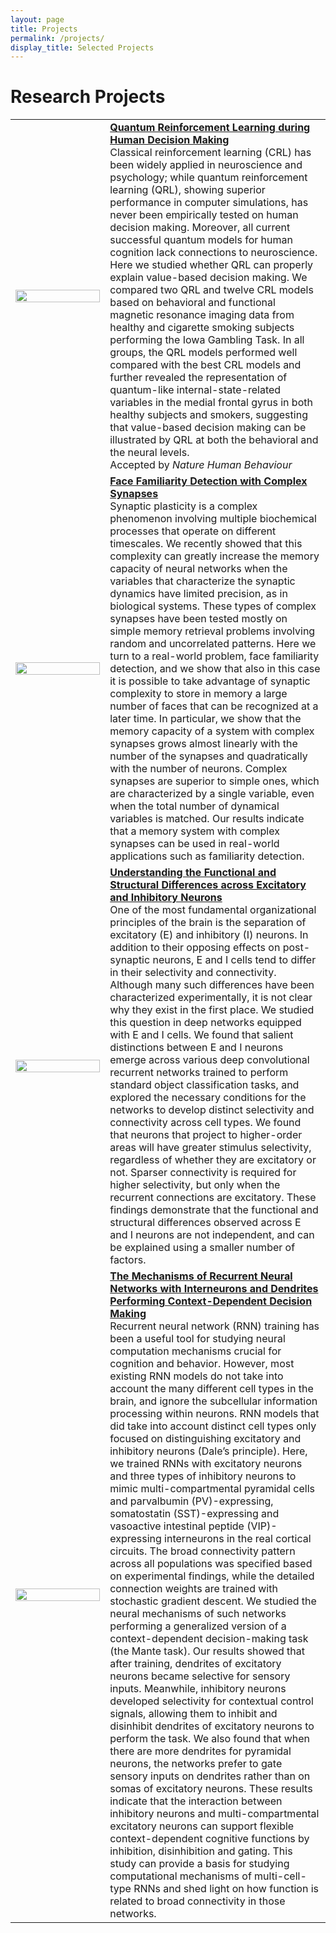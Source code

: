 ```yaml
---
layout: page
title: Projects
permalink: /projects/
display_title: Selected Projects
---
```


# Research Projects

<table width="100%" style="border: 0px; ">
    <tr>
        <td>
            <center><img src="{{site.url}}/assets/publications/qrl.png" width="100%"/></center>
        </td>
        <td width="70%">
            <a href="" id="qrl" name="qrl"><b>Quantum Reinforcement Learning during Human Decision Making</b></a><br />
            Classical reinforcement learning (CRL) has been widely applied in neuroscience and psychology; while quantum reinforcement learning (QRL), showing superior performance in computer simulations, has never been empirically tested on human decision making. Moreover, all current successful quantum models for human cognition lack connections to neuroscience. Here we studied whether QRL can properly explain value-based decision making. We compared two QRL and twelve CRL models based on behavioral and functional magnetic resonance imaging data from healthy and cigarette smoking subjects performing the Iowa Gambling Task. In all groups, the QRL models performed well compared with the best CRL models and further revealed the representation of quantum-like internal-state-related variables in the medial frontal gyrus in both healthy subjects and smokers, suggesting that value-based decision making can be illustrated by QRL at both the behavioral and the neural levels.  <br />
            Accepted by <i>Nature Human Behaviour</i>
        </td>
    </tr>
    <tr>
        <td>
            <center><img src="{{site.url}}/assets/publications/cs.png" width="100%"/></center>
        </td>
        <td width="70%">
            <a href="https://www.biorxiv.org/content/10.1101/854059v1" id="cs" name="cs"><b>Face Familiarity Detection with Complex Synapses</b></a> <br />
            Synaptic plasticity is a complex phenomenon involving multiple biochemical processes that operate on different timescales. We recently showed that this complexity can greatly increase the memory capacity of neural networks when the variables that characterize the synaptic dynamics have limited precision, as in biological systems. These types of complex synapses have been tested mostly on simple memory retrieval problems involving random and uncorrelated patterns. Here we turn to a real-world problem, face familiarity detection, and we show that also in this case it is possible to take advantage of synaptic complexity to store in memory a large number of faces that can be recognized at a later time. In particular, we show that the memory capacity of a system with complex synapses grows almost linearly with the number of the synapses and quadratically with the number of neurons. Complex synapses are superior to simple ones, which are characterized by a single variable, even when the total number of dynamical variables is matched. Our results indicate that a memory system with complex synapses can be used in real-world applications such as familiarity detection.   <br />
        </td>
    </tr>
    <tr>
        <td>
            <center><img src="{{site.url}}/assets/publications/conv.png" width="100%"/></center>
        </td>
        <td width="70%">
            <a href="https://www.biorxiv.org/content/10.1101/680439v1" id="conv" name="conv"><b>Understanding the Functional and Structural Differences across Excitatory and Inhibitory Neurons</b></a> <br />
            One of the most fundamental organizational principles of the brain is the separation of excitatory (E) and inhibitory (I) neurons. In addition to their opposing effects on post-synaptic neurons, E and I cells tend to differ in their selectivity and connectivity. Although many such differences have been characterized experimentally, it is not clear why they exist in the first place. We studied this question in deep networks equipped with E and I cells. We found that salient distinctions between E and I neurons emerge across various deep convolutional recurrent networks trained to perform standard object classification tasks, and explored the necessary conditions for the networks to develop distinct selectivity and connectivity across cell types. We found that neurons that project to higher-order areas will have greater stimulus selectivity, regardless of whether they are excitatory or not. Sparser connectivity is required for higher selectivity, but only when the recurrent connections are excitatory. These findings demonstrate that the functional and structural differences observed across E and I neurons are not independent, and can be explained using a smaller number of factors.  <br />
        </td>
    </tr>
    <tr>
        <td>
            <center><img src="{{site.url}}/assets/publications/rnn.png" width="100%"/></center>
        </td>
        <td width="70%">
            <a href="" id="rnn" name="rnn"><b>The Mechanisms of Recurrent Neural Networks with Interneurons and Dendrites Performing Context-Dependent Decision Making</b></a> <br />
            Recurrent neural network (RNN) training has been a useful tool for studying neural computation mechanisms crucial for cognition and behavior. However, most existing RNN models do not take into account the many different cell types in the brain, and ignore the subcellular information processing within neurons. RNN models that did take into account distinct cell types only focused on distinguishing excitatory and inhibitory neurons (Dale’s principle). Here, we trained RNNs with excitatory neurons and three types of inhibitory neurons to mimic multi-compartmental pyramidal cells and parvalbumin (PV)-expressing, somatostatin (SST)-expressing and vasoactive intestinal peptide (VIP)-expressing interneurons in the real cortical circuits. The broad connectivity pattern across all populations was specified based on experimental findings, while the detailed connection weights are trained with stochastic gradient descent. We studied the neural mechanisms of such networks performing a generalized version of a context-dependent decision-making task (the Mante task). Our results showed that after training, dendrites of excitatory neurons became selective for sensory inputs. Meanwhile, inhibitory neurons developed selectivity for contextual control signals, allowing them to inhibit and disinhibit dendrites of excitatory neurons to perform the task. We also found that when there are more dendrites for pyramidal neurons, the networks prefer to gate sensory inputs on dendrites rather than on somas of excitatory neurons. These results indicate that the interaction between inhibitory neurons and multi-compartmental excitatory neurons can support flexible context-dependent cognitive functions by inhibition, disinhibition and gating. This study can provide a basis for studying computational mechanisms of multi-cell-type RNNs and shed light on how function is related to broad connectivity in those networks.  <br />
        </td>
    </tr>
</table>
